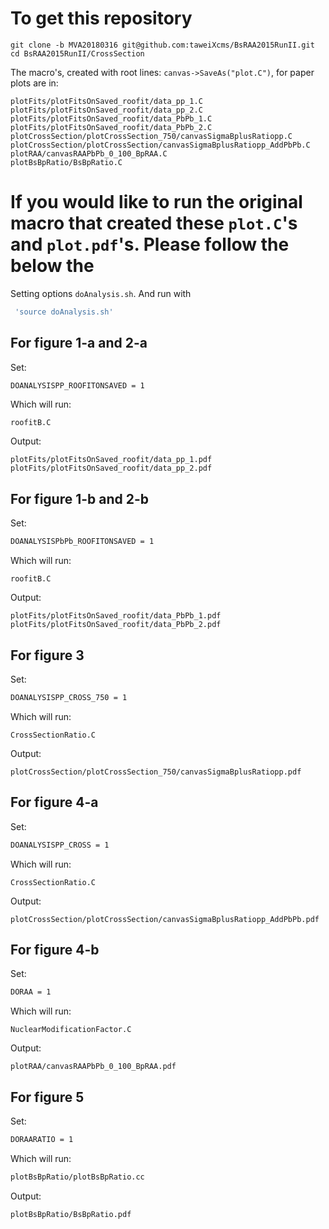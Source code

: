 To get this repository
=====
```
git clone -b MVA20180316 git@github.com:taweiXcms/BsRAA2015RunII.git
cd BsRAA2015RunII/CrossSection
```

The macro's, created with root lines: ``canvas->SaveAs("plot.C")``, for paper plots are in:
```
plotFits/plotFitsOnSaved_roofit/data_pp_1.C
plotFits/plotFitsOnSaved_roofit/data_pp_2.C
plotFits/plotFitsOnSaved_roofit/data_PbPb_1.C
plotFits/plotFitsOnSaved_roofit/data_PbPb_2.C
plotCrossSection/plotCrossSection_750/canvasSigmaBplusRatiopp.C
plotCrossSection/plotCrossSection/canvasSigmaBplusRatiopp_AddPbPb.C
plotRAA/canvasRAAPbPb_0_100_BpRAA.C
plotBsBpRatio/BsBpRatio.C
```

If you would like to run the original macro that created these ``plot.C``'s and ``plot.pdf``'s.
Please follow the below the
=====
Setting options ``doAnalysis.sh``.
And run with
```bash
 'source doAnalysis.sh'
```

For figure 1-a and 2-a
-----
Set:
```bash
DOANALYSISPP_ROOFITONSAVED = 1
```
Which will run:
```bach
roofitB.C
```
Output:
```
plotFits/plotFitsOnSaved_roofit/data_pp_1.pdf
plotFits/plotFitsOnSaved_roofit/data_pp_2.pdf
```

For figure 1-b and 2-b
-----
Set:
```bash
DOANALYSISPbPb_ROOFITONSAVED = 1
```
Which will run:
```
roofitB.C
```
Output:
```
plotFits/plotFitsOnSaved_roofit/data_PbPb_1.pdf
plotFits/plotFitsOnSaved_roofit/data_PbPb_2.pdf
```

For figure 3
-----
Set:
```bash
DOANALYSISPP_CROSS_750 = 1
```
Which will run:
```
CrossSectionRatio.C
```
Output:
```
plotCrossSection/plotCrossSection_750/canvasSigmaBplusRatiopp.pdf
```

For figure 4-a
-----
Set:
```bash
DOANALYSISPP_CROSS = 1
```
Which will run:
```
CrossSectionRatio.C
```
Output:
```
plotCrossSection/plotCrossSection/canvasSigmaBplusRatiopp_AddPbPb.pdf
```

For figure 4-b
-----
Set:
```bash
DORAA = 1
```
Which will run:
```
NuclearModificationFactor.C
```
Output:
```
plotRAA/canvasRAAPbPb_0_100_BpRAA.pdf
```

For figure 5
-----
Set:
```bash
DORAARATIO = 1
```
Which will run:
```bash
plotBsBpRatio/plotBsBpRatio.cc
```
Output:
```bash
plotBsBpRatio/BsBpRatio.pdf
```

